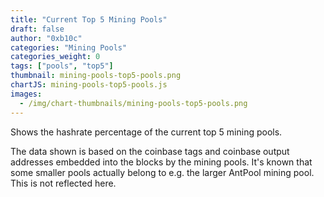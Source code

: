 ```yaml
---
title: "Current Top 5 Mining Pools"
draft: false
author: "0xb10c"
categories: "Mining Pools"
categories_weight: 0
tags: ["pools", "top5"]
thumbnail: mining-pools-top5-pools.png
chartJS: mining-pools-top5-pools.js
images:
  - /img/chart-thumbnails/mining-pools-top5-pools.png
---
```


Shows the hashrate percentage of the current top 5 mining pools.

<!--more-->

The data shown is based on the coinbase tags and coinbase output addresses embedded into the
blocks by the mining pools. It's known that some smaller pools actually belong to e.g. the
larger AntPool mining pool. This is not reflected here.
